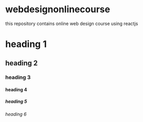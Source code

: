 # webdesignonlinecourse
this repository contains online web design course using reactjs
# heading 1
## heading 2
### heading 3
#### heading 4
##### heading 5
###### heading 6
